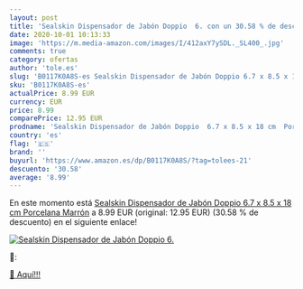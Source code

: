 ```yaml
---
layout: post
title: 'Sealskin Dispensador de Jabón Doppio  6. con un 30.58 % de descuento'
date: 2020-10-01 10:13:33
image: 'https://m.media-amazon.com/images/I/412axY7ySDL._SL400_.jpg'
comments: true
category: ofertas
author: 'tole.es'
slug: 'B0117K0A8S-es Sealskin Dispensador de Jabón Doppio 6.7 x 8.5 x 18 cm...'
sku: 'B0117K0A8S-es'
actualPrice: 8.99 EUR
currency: EUR
price: 8.99
comparePrice: 12.95 EUR
prodname: 'Sealskin Dispensador de Jabón Doppio  6.7 x 8.5 x 18 cm  Porcelana  Marrón'
country: 'es'
flag: '🇪🇸'
brand: ''
buyurl: 'https://www.amazon.es/dp/B0117K0A8S/?tag=tolees-21'
descuento: '30.58'
average: '8.99'
---
```


En este momento está [Sealskin Dispensador de Jabón Doppio  6.7 x 8.5 x 18 cm  Porcelana  Marrón](https://www.amazon.es/dp/B0117K0A8S/?tag=tolees-21) a 8.99 EUR (original: 12.95 EUR) (30.58 %  de descuento) en el siguiente enlace!

[![Sealskin Dispensador de Jabón Doppio  6.](https://m.media-amazon.com/images/I/412axY7ySDL._SL400_.jpg)](https://www.amazon.es/dp/B0117K0A8S/?tag=tolees-21)

🔎:


[🛒 Aquí!!!](https://www.amazon.es/dp/B0117K0A8S/?tag=tolees-21)
